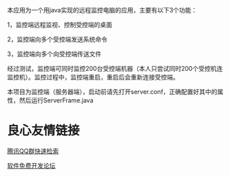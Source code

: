 本应用为一个用java实现的远程监控电脑的应用，主要有以下3个功能：

1，监控端远程监视、控制受控端的桌面

2，监控端向多个受控端发送系统命令

3，监控端向多个向受控端传送文件


经过测试，监控端可同时监控200台受控端机器（本人只尝试同时200个受控机连监控机）。监控过程中，监控端重启，重启后会重新连接受控端。


本项目为监控端（服务器端），启动前请先打开server.conf，正确配置好其中的属性，然后运行ServerFrame.java


 # 良心友情链接

[腾讯QQ群快速检索](http://u.720life.cn/s/8cf73f7c)

[软件免费开发论坛](http://u.720life.cn/s/bbb01dc0)